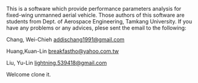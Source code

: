 This is a software which provide performance parameters analysis for fixed-wing unmanned aerial vehicle. Those authors of this software are students from Dept. of Aerospace Engineering, Tamkang University. If you have any problems or any advices, plese sent the email to the following:

Chang, Wei-Chieh
	addischang1991@gmail.com

Huang,Kuan-Lin 
	breakfastho@yahoo.com.tw

Liu, Yu-Lin
	lightning.539418@gmail.com

Welcome clone it.
